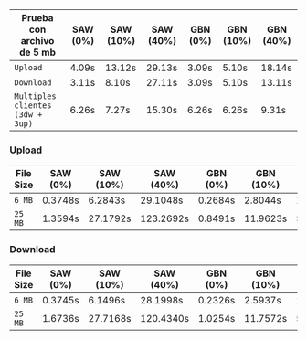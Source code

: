 | **Prueba con archivo de 5 mb**   | **SAW (0%)** | **SAW (10%)** | **SAW (40%)** | **GBN (0%)** | **GBN (10%)** | **GBN (40%)** |
| -------------------------------- | ------------ | ------------- | ------------- | ------------ | ------------- | ------------- |
| `Upload`                         | 4.09s        | 13.12s        | 29.13s        | 3.09s        | 5.10s         | 18.14s        |
| `Download`                       | 3.11s        | 8.10s         | 27.11s        | 3.09s        | 5.10s         | 13.11s        |
| `Multiples clientes (3dw + 3up)` | 6.26s        | 7.27s         | 15.30s        | 6.26s        | 6.26s         | 9.31s         |

### Upload

| **File Size** | **SAW (0%)** | **SAW (10%)** | **SAW (40%)** | **GBN (0%)** | **GBN (10%)** | **GBN (40%)** |
| ------------- | ------------ | ------------- | ------------- | ------------ | ------------- | ------------- |
| `6 MB`        | 0.3748s      | 6.2843s       | 29.1048s      | 0.2684s      | 2.8044s       | 11.9307s      |
| `25 MB`       | 1.3594s      | 27.1792s      | 123.2692s     | 0.8491s      | 11.9623s      | 51.3981s      |

### Download

| **File Size** | **SAW (0%)** | **SAW (10%)** | **SAW (40%)** | **GBN (0%)** | **GBN (10%)** | **GBN (40%)** |
| ------------- | ------------ | ------------- | ------------- | ------------ | ------------- | ------------- |
| `6 MB`        | 0.3745s      | 6.1496s       | 28.1998s      | 0.2326s      | 2.5937s       | 11.6761s      |
| `25 MB`       | 1.6736s      | 27.7168s      | 120.4340s     | 1.0254s      | 11.7572s      | 51.7844s      |
